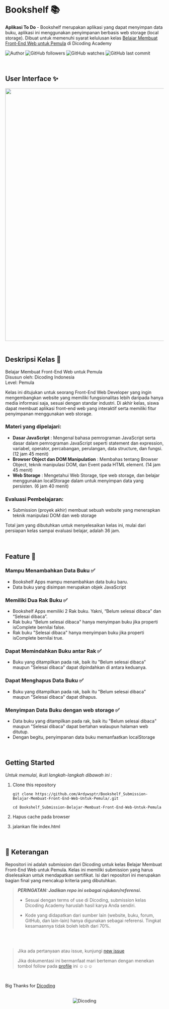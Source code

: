 # Bookshelf 📚

**Aplikasi To Do** - Bookshelf merupakan aplikasi yang dapat menyimpan data buku, aplikasi ini menggunakan penyimpanan berbasis web storage (local storage). Dibuat untuk memenuhi syarat kelulusan kelas [Belajar Membuat Front-End Web untuk Pemula](https://www.dicoding.com/academies/315) di Dicoding Academy

![Author](https://img.shields.io/badge/made%20by-Ardywsptr-blue)
![GitHub followers](https://img.shields.io/github/followers/Ardywsptr?style=social)
![GitHub watches](https://img.shields.io/github/stars/Ardywsptr/Bookshelf_Submission-Belajar-Membuat-Front-End-Web-Untuk-Pemula-3?style=social)
![GitHub last commit](https://img.shields.io/github/last-commit/Ardywsptr/Bookshelf_Submission-Belajar-Membuat-Front-End-Web-Untuk-Pemula)

<br clear="both">

## User Interface ✨

<div align="center">
<img src="https://i.postimg.cc/G2YNhPzb/New-Website-Blue-Mockup-Instagram-Laptop.png" alt"AWSResto" width="800">
</div>

<br clear="both">

## Deskripsi Kelas 🚀

Belajar Membuat Front-End Web untuk Pemula <br>
Disusun oleh: Dicoding Indonesia <br>
Level: Pemula

Kelas ini ditujukan untuk seorang Front-End Web Developer yang ingin mengembangkan website yang memiliki fungsionalitas lebih daripada hanya media informasi saja, sesuai dengan standar industri. Di akhir kelas, siswa dapat membuat aplikasi front-end web yang interaktif serta memiliki fitur penyimpanan menggunakan web storage.

### Materi yang dipelajari:

- **Dasar JavaScript** : Mengenal bahasa pemrograman JavaScript serta dasar dalam pemrograman JavaScript seperti statement dan expression, variabel, operator, percabangan, perulangan, data structure, dan fungsi. (12 jam 45 menit)
- **Browser Object dan DOM Manipulation** : Membahas tentang Browser Object, teknik manipulasi DOM, dan Event pada HTML element. (14 jam 45 menit)
- **Web Storage** : Mengetahui Web Storage, tipe web storage, dan belajar menggunakan localStorage dalam untuk menyimpan data yang persisten. (6 jam 40 menit)

### Evaluasi Pembelajaran:

- Submission (proyek akhir) membuat sebuah website yang menerapkan teknik manipulasi DOM dan web storage

Total jam yang dibutuhkan untuk menyelesaikan kelas ini, mulai dari persiapan kelas sampai evaluasi belajar, adalah 36 jam.

<br clear="both">

## Feature 🌟

### Mampu Menambahkan Data Buku ✅

* Bookshelf Apps mampu menambahkan data buku baru.
* Data buku yang disimpan merupakan objek JavaScript

### Memiliki Dua Rak Buku ✅

* Bookshelf Apps memiliki 2 Rak buku. Yakni, “Belum selesai dibaca” dan “Selesai dibaca”.
* Rak buku "Belum selesai dibaca" hanya menyimpan buku jika properti isComplete bernilai false.
* Rak buku "Selesai dibaca" hanya menyimpan buku jika properti isComplete bernilai true.

### Dapat Memindahkan Buku antar Rak ✅

* Buku yang ditampilkan pada rak, baik itu "Belum selesai dibaca" maupun "Selesai dibaca" dapat dipindahkan di antara keduanya.

### Dapat Menghapus Data Buku ✅

* Buku yang ditampilkan pada rak, baik itu "Belum selesai dibaca" maupun "Selesai dibaca" dapat dihapus.

### Menyimpan Data Buku dengan web storage ✅

* Data buku yang ditampilkan pada rak, baik itu "Belum selesai dibaca" maupun "Selesai dibaca" dapat bertahan walaupun halaman web ditutup.
* Dengan begitu, penyimpanan data buku memanfaatkan localStorage

<br clear="both">

## Getting Started

*Untuk memulai, ikuti langkah-langkah dibawah ini :*

1. Clone this repository
   
   `git clone https://github.com/Ardywsptr/Bookshelf_Submission-Belajar-Membuat-Front-End-Web-Untuk-Pemula/.git`

    `cd Bookshelf_Submission-Belajar-Membuat-Front-End-Web-Untuk-Pemula`
   
2. Hapus cache pada browser

3. jalankan file index.html

<br clear="both">

## 📃 Keterangan

Repositori ini adalah submission dari Dicoding untuk kelas Belajar Membuat Front-End Web untuk Pemula. Kelas ini memiliki submission yang harus diselesaikan untuk mendapatkan sertifikat. Isi dari repositori ini merupakan bagian final yang mencakup kriteria yang dibutuhkan.

> **_PERINGATAN: Jadikan repo ini sebagai rujukan/referensi._**
>
> - Sesuai dengan terms of use di Dicoding, submission kelas Dicoding Academy haruslah hasil karya Anda sendiri.
>
> - Kode yang didapatkan dari sumber lain (website, buku, forum, GitHub, dan lain-lain) hanya digunakan sebagai referensi. Tingkat kesamaannya tidak boleh lebih dari 70%.

<br clear="both">
<br clear="both">

> Jika ada pertanyaan atau issue, kunjungi [new issue](https://github.com/Ardywsptr/AWSMovies_Submission-Fundamental-Front-End-Web-Developer/issues/new)
>
>Jika dokumentasi ini bermanfaat mari berteman dengan menekan tombol follow pada [profile](https://github.com/Ardywsptr) ini ☺☺☺

<br clear="both">

Big Thanks for [Dicoding](https://www.dicoding.com/)

<br clear="both">

<div align="center">
  <img src="https://user-images.githubusercontent.com/95717485/188485268-90e682b9-fce9-470b-836e-d8838079a309.png" alt="Dicoding">
</div>
